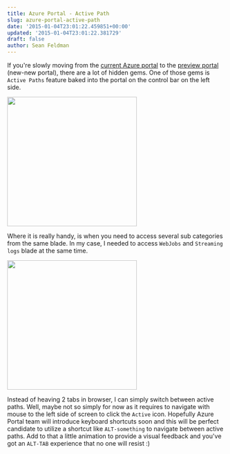 ```yaml
---
title: Azure Portal - Active Path
slug: azure-portal-active-path
date: '2015-01-04T23:01:22.459851+00:00'
updated: '2015-01-04T23:01:22.381729'
draft: false
author: Sean Feldman
---
```

If you're slowly moving from the [current Azure portal](manage.windowsazure.com) to the [preview portal](https://portal.azure.com/) (new-new portal), there are a lot of hidden gems. One of those gems is `Active Paths` feature baked into the portal on the control bar on the left side.

<img src="https://aspblogs.blob.core.windows.net:443/media/sfeldman/2015/Ibiza_Active_Path/Pic01.PNG" width="300" />

Where it is really handy, is when you need to access several sub categories from the same blade. In my case, I needed to access `WebJobs` and `Streaming logs` blade at the same time. 

<img src="https://aspblogs.blob.core.windows.net:443/media/sfeldman/2015/Ibiza_Active_Path/Pic02.PNG" width="300" />

Instead of heaving 2 tabs in browser, I can simply switch between active paths. Well, maybe not so simply for now as it requires to navigate with mouse to the left side of screen to click the `Active` icon. Hopefully Azure Portal team will introduce keyboard shortcuts soon and this will be perfect candidate to utilize a shortcut like `ALT-something` to navigate between active paths. Add to that a little animation to provide a visual feedback and you've got an `ALT-TAB` experience that no one will resist :)
